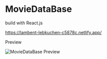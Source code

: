 # MovieDataBase
build with React.js

https://lambent-lebkuchen-c5878c.netlify.app/

Preview

![MovieDataBase Preview](https://github.com/Jenseko/js_react_lvl_3-1_moviedatabase/assets/123948185/ce460e9a-8e2a-440b-9c44-50efa8d4259d)
